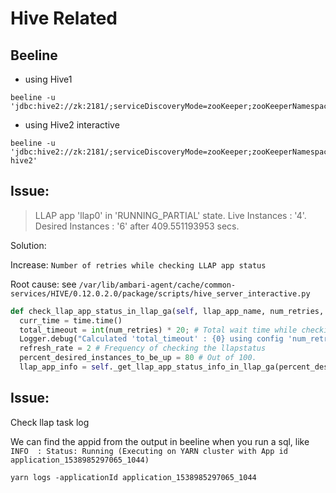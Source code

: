 # Hive Related

## Beeline

* using Hive1

```
beeline -u 'jdbc:hive2://zk:2181/;serviceDiscoveryMode=zooKeeper;zooKeeperNamespace=hiveserver2'
```

* using Hive2 interactive

```
beeline -u 'jdbc:hive2://zk:2181/;serviceDiscoveryMode=zooKeeper;zooKeeperNamespace=hiveserver2-hive2'
```

## Issue:

> LLAP app 'llap0' in 'RUNNING_PARTIAL' state. Live Instances : '4'. Desired Instances : '6' after 409.551193953 secs.

Solution:

Increase: `Number of retries while checking LLAP app status`

Root cause: see `/var/lib/ambari-agent/cache/common-services/HIVE/0.12.0.2.0/package/scripts/hive_server_interactive.py`

``` python
def check_llap_app_status_in_llap_ga(self, llap_app_name, num_retries, return_immediately_if_stopped=False):
  curr_time = time.time()
  total_timeout = int(num_retries) * 20; # Total wait time while checking the status via llapstatus command
  Logger.debug("Calculated 'total_timeout' : {0} using config 'num_retries_for_checking_llap_status' : {1}".format(total_timeout, num_retries))
  refresh_rate = 2 # Frequency of checking the llapstatus
  percent_desired_instances_to_be_up = 80 # Out of 100.
  llap_app_info = self._get_llap_app_status_info_in_llap_ga(percent_desired_instances_to_be_up/100.0, total_timeout, refresh_rate)
```

## Issue:

Check llap task log

We can find the appid from the output in beeline when you run a sql, like `INFO  : Status: Running (Executing on YARN cluster with App id application_1538985297065_1044)`



```
yarn logs -applicationId application_1538985297065_1044
```

